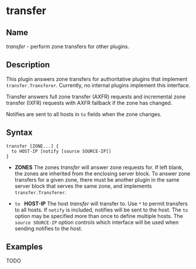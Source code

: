 # transfer

## Name

*transfer* - perform zone transfers for other plugins.

## Description

This plugin answers zone transfers for authoritative plugins that implement
`transfer.Transferer`.  Currently, no internal plugins implement this interface.

Transfer answers full zone transfer (AXFR) requests and incremental zone transfer (IXFR) requests
with AXFR fallback if the zone has changed.

Notifies are sent to all hosts in `to` fields when the zone changes.

## Syntax

~~~
transfer [ZONE...] {
  to HOST-IP [notify [source SOURCE-IP]]
}
~~~

* **ZONES** The zones *transfer* will answer zone requests for. If left blank,
  the zones are inherited from the enclosing server block. To answer zone
  transfers for a given zone, there must be another plugin in the same server
  block that serves the same zone, and implements `transfer.Transferer`.

* `to ` **HOST-IP** The host *transfer* will transfer to. Use `*` to permit
  transfers to all hosts. If `notify` is included, notifies will be sent
  to the host. The `to` option may be specified more than once to
  define multiple hosts.  The `source SOURCE-IP` option controls which
  interface will be used when sending notifies to the host.

## Examples

TODO
